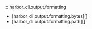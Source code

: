 ::: harbor_cli.output.formatting

* [harbor_cli.output.formatting.bytes][]
* [harbor_cli.output.formatting.path][]
